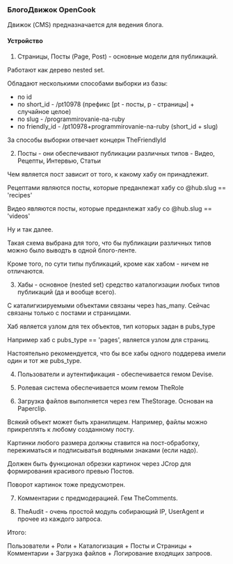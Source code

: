 ### БлогоДвижок OpenCook

Движок (CMS) предназначается для ведения блога.

#### Устройство

1) Страницы, Посты (Page, Post) - основные модели для публикаций.

Работают как дерево nested set.

Обладают несколькими способами выборки из базы:

* по id
* по short_id - /pt10978 (префикс [pt - посты, p - страницы] + случайное целое)
* по slug - /programmirovanie-na-ruby
* по friendly_id - /pt10978+programmirovanie-na-ruby (short_id + slug)

За способы выборки отвечает концерн TheFriendlyId

2) Посты - они обеспечивают публикации различных типов - Видео, Рецепты, Интервью, Статьи

Чем является пост зависит от того, к какому хабу он принадлежит.

Рецептами являются посты, которые преданлежат хабу со @hub.slug == 'recipes'

Видео являются посты, которые преданлежат хабу со @hub.slug == 'videos'

Ну и так далее.

Такая схема выбрана для того, что бы публикации различных типов можно было выводть в одной блого-ленте.

Кроме того, по сути типы публикаций, кроме как хабом - ничем не отличаются.

3) Хабы - основное (nested set) средство каталогизации любых типов публикаций (да и вообще всего).

С каталигизируемыми объектами связаны через has_many. Сейчас связаны только с постами и страницами.

Хаб является узлом для тех объектов, тип которых задан в pubs_type

Например хаб с pubs_type == 'pages', является узлом для страниц.

Настоятельно рекомендуется, что бы все хабы одного поддерева имели один и тот же pubs_type.

4) Пользователи и аутентификация - обеспечивается гемом Devise.

5) Ролевая система обеспечивается моим гемом TheRole

6) Загрузка файлов выполняется через гем TheStorage. Основан на Paperclip.

Всякий объект может быть хранилищем. Например, файлы можно прикреплять к любому созданному посту.

Картинки любого размера должны ставится на пост-обработку, пережиматься и подписыватья водяными знаками (если надо).

Должен быть функционал обрезки картинок через JCrop для формирования красивого превью Постов.

Поворот картинок тоже предусмотрен.

7) Комментарии с предмодерацией. Гем TheComments.

8) TheAudit - очень простой модуль собирающий IP, UserAgent и прочее из каждого запроса.

Итого:

Пользователи + Роли + Каталогизация + Посты и Страницы + Комментарии + Загрузка файлов + Логирование входящих запроов.